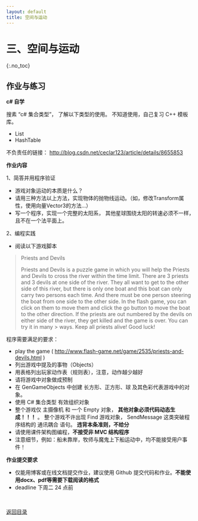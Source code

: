 ```yaml
---
layout: default
title: 空间与运动
---
```


# 三、空间与运动
{:.no_toc}


## 作业与练习

**c# 自学**

搜素 “c# 集合类型”， 了解以下类型的使用。 不知道使用，自己复习 C++ 模板库。

* List
* HashTable

不负责任的链接： http://blog.csdn.net/ceclar123/article/details/8655853

**作业内容**

1、简答并用程序验证

* 游戏对象运动的本质是什么？
* 请用三种方法以上方法，实现物体的抛物线运动。（如，修改Transform属性，使用向量Vector3的方法...）
* 写一个程序，实现一个完整的太阳系， 其他星球围绕太阳的转速必须不一样，且不在一个法平面上。

2、编程实践

* 阅读以下游戏脚本

> Priests and Devils
>
> Priests and Devils is a puzzle game in which you will help the Priests and Devils to cross the river within the time limit. There 
> are 3 priests and 3 devils at one side of the river. They all want to get to the other side of this river, but there is only one 
> boat and this boat can only carry two persons each time. And there must be one person steering the boat from one side to the other 
> side. In the flash game, you can click on them to move them and click the go button to move the boat to the other direction. If the 
> priests are out numbered by the devils on either side of the river, they get killed and the game is over. You can try it in many >
> ways. Keep all priests alive! Good luck!

程序需要满足的要求：

* play the game ( http://www.flash-game.net/game/2535/priests-and-devils.html )
* 列出游戏中提及的事物（Objects）
* 用表格列出玩家动作表（规则表），注意，动作越少越好
* 请将游戏中对象做成预制
* 在 GenGameObjects 中创建 长方形、正方形、球 及其色彩代表游戏中的对象。
* 使用 C# 集合类型 有效组织对象
* 整个游戏仅 主摄像机 和 一个 Empty 对象， **其他对象必须代码动态生成！！！** 。 整个游戏不许出现 Find 游戏对象， SendMessage 这类突破程序结构的 通讯耦合 语句。 **违背本条准则，不给分**
* 请使用课件架构图编程，**不接受非 MVC 结构程序**
* 注意细节，例如：船未靠岸，牧师与魔鬼上下船运动中，均不能接受用户事件！

**作业提交要求**

* 仅能用博客或在线文档提交作业，建议使用 Github 提交代码和作业。**不能使用docx、pdf等需要下载阅读的格式**
* deadline 下周二 24 点前

&nbsp;

[返回目录](./)  
